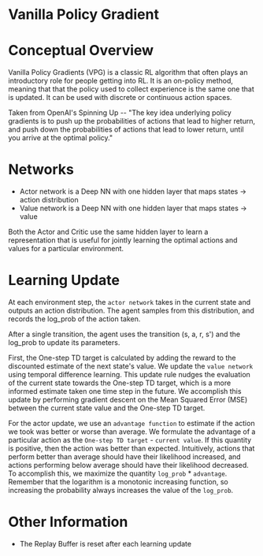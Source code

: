 # Vanilla Policy Gradient

# Conceptual Overview

Vanilla Policy Gradients (VPG) is a classic RL algorithm that often plays an introductory role for people getting into RL. It is an on-policy method, meaning that that the policy used to collect experience is the same one that is updated. It can be used with discrete or continuous action spaces.

Taken from OpenAI's Spinning Up -- "The key idea underlying policy gradients is to push up the probabilities of actions that lead to higher return, and push down the probabilities of actions that lead to lower return, until you arrive at the optimal policy."

# Networks

- Actor network is a Deep NN with one hidden layer that maps states -> action distribution
- Value network is a Deep NN with one hidden layer that maps states -> value

Both the Actor and Critic use the same hidden layer to learn a representation that is useful for jointly learning the optimal actions and values for a particular environment.

# Learning Update

At each environment step, the `actor network` takes in the current state and outputs an action distribution. The agent samples from this distribution, and records the log_prob of the action taken.

After a single transition, the agent uses the transition (s, a, r, s') and the log_prob to update its parameters. 

First, the One-step TD target is calculated by adding the reward to the discounted estimate of the next state's value. We update the `value network` using temporal difference learning. This update rule nudges the evaluation of the current state towards the One-step TD target, which is a more informed estimate taken one time step in the future. We accomplish this update by performing gradient descent on the Mean Squared Error (MSE) between the current state value and the One-step TD target.

For the actor update, we use an `advantage function` to estimate if the action we took was better or worse than average. We formulate the advantage of a particular action as the `One-step TD target` - `current value`. If this quantity is positive, then the action was better than expected. Intuitively, actions that perform better than average should have their likelihood increased, and actions performing below average should have their likelihood decreased. To accomplish this, we maximize the quantity `log_prob` * `advantage`. Remember that the logarithm is a monotonic increasing function, so increasing the probability always increases the value of the `log_prob`.

# Other Information

- The Replay Buffer is reset after each learning update